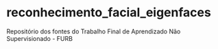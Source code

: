 # reconhecimento_facial_eigenfaces
Repositório dos fontes do Trabalho Final de Aprendizado Não Supervisionado - FURB
